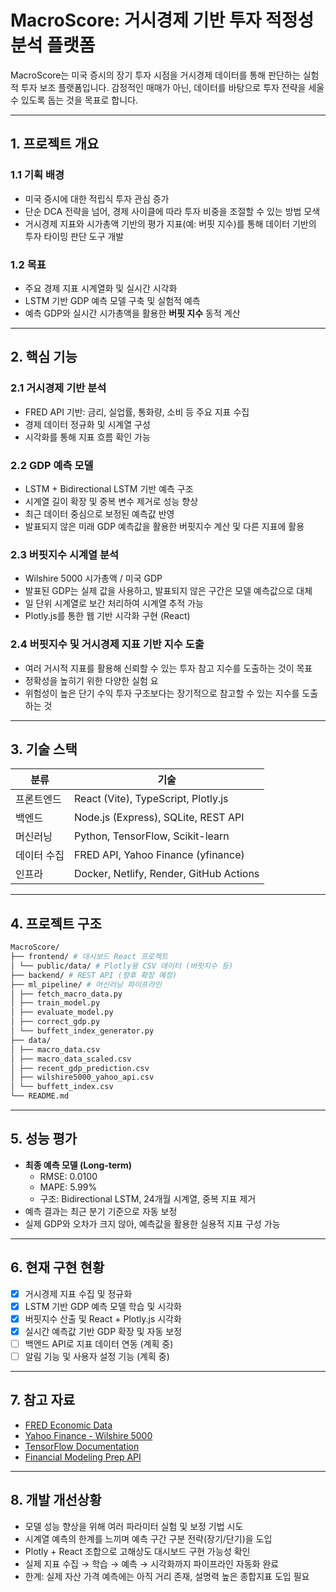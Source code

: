 # MacroScore: 거시경제 기반 투자 적정성 분석 플랫폼

MacroScore는 미국 증시의 장기 투자 시점을 거시경제 데이터를 통해 판단하는 실험적 투자 보조 플랫폼입니다. 감정적인 매매가 아닌, 데이터를 바탕으로 투자 전략을 세울 수 있도록 돕는 것을 목표로 합니다.

---

## 1. 프로젝트 개요

### 1.1 기획 배경

- 미국 증시에 대한 적립식 투자 관심 증가
- 단순 DCA 전략을 넘어, 경제 사이클에 따라 투자 비중을 조절할 수 있는 방법 모색
- 거시경제 지표와 시가총액 기반의 평가 지표(예: 버핏 지수)를 통해 데이터 기반의 투자 타이밍 판단 도구 개발

### 1.2 목표

- 주요 경제 지표 시계열화 및 실시간 시각화
- LSTM 기반 GDP 예측 모델 구축 및 실험적 예측
- 예측 GDP와 실시간 시가총액을 활용한 **버핏 지수** 동적 계산

---

## 2. 핵심 기능

### 2.1 거시경제 기반 분석

- FRED API 기반: 금리, 실업률, 통화량, 소비 등 주요 지표 수집
- 경제 데이터 정규화 및 시계열 구성
- 시각화를 통해 지표 흐름 확인 가능

### 2.2 GDP 예측 모델

- LSTM + Bidirectional LSTM 기반 예측 구조
- 시계열 길이 확장 및 중복 변수 제거로 성능 향상
- 최근 데이터 중심으로 보정된 예측값 반영
- 발표되지 않은 미래 GDP 예측값을 활용한 버핏지수 계산 및 다른 지표에 활용

### 2.3 버핏지수 시계열 분석

- Wilshire 5000 시가총액 / 미국 GDP
- 발표된 GDP는 실제 값을 사용하고, 발표되지 않은 구간은 모델 예측값으로 대체
- 일 단위 시계열로 보간 처리하여 시계열 추적 가능
- Plotly.js를 통한 웹 기반 시각화 구현 (React)

### 2.4 버핏지수 및 거시경제 지표 기반 지수 도출
- 여러 거시적 지표를 활용해 신뢰할 수 있는 투자 참고 지수를 도출하는 것이 목표
- 정확성을 높히기 위한 다양한 실험 요
- 위험성이 높은 단기 수익 투자 구조보다는 장기적으로 참고할 수 있는 지수를 도출하는 것

---

## 3. 기술 스택

| 분류        | 기술                                       |
|-------------|--------------------------------------------|
| 프론트엔드  | React (Vite), TypeScript, Plotly.js        |
| 백엔드      | Node.js (Express), SQLite, REST API        |
| 머신러닝    | Python, TensorFlow, Scikit-learn            |
| 데이터 수집 | FRED API, Yahoo Finance (yfinance)         |
| 인프라      | Docker, Netlify, Render, GitHub Actions    |

---

## 4. 프로젝트 구조
```bash
MacroScore/
├── frontend/ # 대시보드 React 프로젝트
│ └── public/data/ # Plotly용 CSV 데이터 (버핏지수 등)
├── backend/ # REST API (향후 확장 예정)
├── ml_pipeline/ # 머신러닝 파이프라인
│ ├── fetch_macro_data.py
│ ├── train_model.py
│ ├── evaluate_model.py
│ ├── correct_gdp.py
│ └── buffett_index_generator.py
├── data/
│ ├── macro_data.csv
│ ├── macro_data_scaled.csv
│ ├── recent_gdp_prediction.csv
│ ├── wilshire5000_yahoo_api.csv
│ └── buffett_index.csv
└── README.md
```

---

## 5. 성능 평가

- **최종 예측 모델 (Long-term)**
  - RMSE: 0.0100
  - MAPE: 5.99%
  - 구조: Bidirectional LSTM, 24개월 시계열, 중복 지표 제거
- 예측 결과는 최근 분기 기준으로 자동 보정
- 실제 GDP와 오차가 크지 않아, 예측값을 활용한 실용적 지표 구성 가능

---

## 6. 현재 구현 현황

- [x] 거시경제 지표 수집 및 정규화
- [x] LSTM 기반 GDP 예측 모델 학습 및 시각화
- [x] 버핏지수 산출 및 React + Plotly.js 시각화
- [x] 실시간 예측값 기반 GDP 확장 및 자동 보정
- [ ] 백엔드 API로 지표 데이터 연동 (계획 중)
- [ ] 알림 기능 및 사용자 설정 기능 (계획 중)

---

## 7. 참고 자료

- [FRED Economic Data](https://fred.stlouisfed.org/)
- [Yahoo Finance - Wilshire 5000](https://finance.yahoo.com/)
- [TensorFlow Documentation](https://www.tensorflow.org/)
- [Financial Modeling Prep API](https://financialmodelingprep.com/)

---

## 8. 개발 개선상황

- 모델 성능 향상을 위해 여러 파라미터 실험 및 보정 기법 시도
- 시계열 예측의 한계를 느끼며 예측 구간 구분 전략(장기/단기)을 도입
- Plotly + React 조합으로 고해상도 대시보드 구현 가능성 확인
- 실제 지표 수집 → 학습 → 예측 → 시각화까지 파이프라인 자동화 완료
- 한계: 실제 자산 가격 예측에는 아직 거리 존재, 설명력 높은 종합지표 도입 필요

